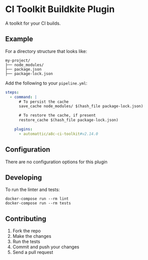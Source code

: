# CI Toolkit Buildkite Plugin

A toolkit for your CI builds.

## Example

For a directory structure that looks like:

```
my-project/
├── node_modules/
├── package.json
├── package-lock.json

```

Add the following to your `pipeline.yml`:

```yml
steps:
  - command: |
      # To persist the cache
      save_cache node_modules/ $(hash_file package-lock.json)

      # To restore the cache, if present
      restore_cache $(hash_file package-lock.json)

    plugins:
      - automattic/a8c-ci-toolkit#v2.14.0
```

## Configuration

There are no configuration options for this plugin

## Developing

To run the linter and tests:

```shell
docker-compose run --rm lint
docker-compose run --rm tests
```

## Contributing

1. Fork the repo
2. Make the changes
3. Run the tests
4. Commit and push your changes
5. Send a pull request
